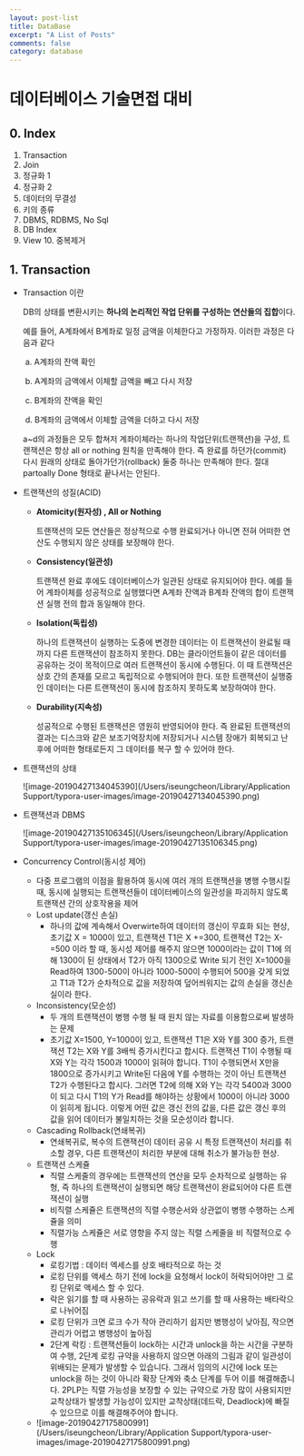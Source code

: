 ```yaml
---
layout: post-list
title: DataBase
excerpt: "A List of Posts"
comments: false
category: database
---
```

# 데이터베이스 기술면접 대비



## 0. Index

1. Transaction
2. Join
3. 정규화 1
4. 정규화 2
5. 데이터의 무결성
6. 키의 종류
7. DBMS, RDBMS, No Sql
8. DB Index
9. View
   10. 중복제거



## 1. Transaction

+ Transaction 이란

  DB의 상태를 변환시키는 **하나의 논리적인 작업 단위를 구성하는 연산들의 집합**이다.

  예를 들어, A계좌에서 B계좌로 일정 금액을 이체한다고 가정하자. 이러한 과정은 다음과 같다

  ​	a.  A계좌의 잔액 확인

  ​	b.  A계좌의 금액에서 이체할 금액을 빼고 다시 저장

  ​	c.  B계좌의 잔액을 확인

  ​	d. B계좌의 금액에서 이체할 금액을 더하고 다시 저장

  a~d의 과정들은 모두 합쳐저 계좌이체라는 하나의 작업단위(트랜잭션)을 구성, 트랜잭션은 항상 all or nothing 원칙을 만족해야 한다. 즉 완료를 하던가(commit) 다시 원래의 상태로 돌아가던가(rollback) 둘중 하나는 만족해야 한다. 절대 partoally Done 형태로 끝나서는 안된다.

+ 트랜잭션의 성질(ACID)

  + **Atomicity(원자성) , All or Nothing**

    트랜잭션의 모든 연산들은 정상적으로 수행 완료되거나 아니면 전혀 어떠한 연산도 수행되지 않은 상태를 보장해야 한다.

  + **Consistency(일관성)**

    트랜잭션 완료 후에도 데이터베이스가 일관된 상태로 유지되어야 한다. 예를 들어 계좌이체를 성공적으로 실행했다면 A계좌 잔액과 B계좌 잔액의 합이 트랜잭션 실행 전의 합과 동일해야 한다.

  + **Isolation(독립성)**

    하나의 트랜잭션이 실행하는 도중에 변경한 데이터는 이 트랜잭션이 완료될 때까지 다른 트랜잭션이 참조하지 못한다. DB는 클라이언트들이 같은 데이터를 공유하는 것이 목적이므로 여러 트랜잭션이 동시에 수행된다. 이 때 트랜잭션은 상호 간의 존재를 모르고 독립적으로 수행되어야 한다. 또한 트랜잭션이 실행중인 데이터는 다른 트랜잭션이 동시에 참조하지 못하도록 보장하여야 한다.

  + **Durability(지속성)**

    성공적으로 수행된 트랜잭션은 영원히 반영되어야 한다. 즉 완료된 트랜잭션의 결과는 디스크와 같은 보조기억장치에 저장되거나 시스템 장애가 회복되고 난 후에 어떠한 형태로든지 그 데이터를 복구 할 수 있어야 한다.

+ 트랜잭션의 상태

  ![image-20190427134045390](/Users/iseungcheon/Library/Application Support/typora-user-images/image-20190427134045390.png)

+ 트랜잭션과 DBMS

  ![image-20190427135106345](/Users/iseungcheon/Library/Application Support/typora-user-images/image-20190427135106345.png)

+ Concurrency Control(동시성 제어)

  + 다중 프로그램의 이점을 활용하여 동시에 여러 개의 트랜잭션을 병행 수행시킬 때, 동시에 실행되는 트랜잭션들이 데이터베이스의 일관성을 파괴하지 않도록 트랜잭션 간의 상호작용을 제어
  + Lost update(갱신 손실)
    + 하나의 값에 계속해서 Overwirte하여 데이터의 갱신이 무효화 되는 현상,  초기값 X = 1000이 있고, 트랜잭션 T1은 X +=300, 트랜잭션 T2는 X-=500 이라 할 때, 동시성 제어를 해주지 않으면 1000이라는 값이 T1에 의해 1300이 된 상태에서 T2가 아직 1300으로 Write 되기 전인 X=1000을 Read하여 1300-500이 아니라 1000-500이 수행되어 500을 갖게 되었고 T1과 T2가 순차적으로 값을 저장하여 덮어씌워지는 값의 손실을 갱신손실이라 한다.
  + Inconsistency(모순성)
    + 두 개의 트랜잭션이 병행 수행 될 때 원치 않는 자료를 이용함으로써 발생하는 문제
    + 초기값 X=1500, Y=1000이 있고, 트랜잭션 T1은 X와 Y를 300 증가, 트랜잭션 T2는 X와 Y를 3배씩 증가시킨다고 합시다. 트랜잭션 T1이 수행될 때 X와 Y는 각각 1500과 1000이 읽혀야 합니다. T1이 수행되면서 X만을 1800으로 증가시키고 Write된 다음에 Y를 수행하는 것이 아닌 트랜잭션 T2가 수행된다고 합시다. 그러면 T2에 의해 X와 Y는 각각 5400과 3000이 되고 다시 T1의 Y가 Read를 해야하는 상황에서 1000이 아니라 3000이 읽히게 됩니다. 이렇게 어떤 값은 갱신 전의 값을, 다른 값은 갱신 후의 값을 읽어 데이터가 불일치하는 것을 모순성이라 합니다. 
  + Cascading Rollback(연쇄복귀)
    + 연쇄복귀로, 복수의 트랜잭션이 데이터 공유 시 특정 트랜잭션이 처리를 취소할 경우, 다른 트랜잭션이 처리한 부분에 대해 취소가 불가능한 현상.
  + 트랜잭션 스케쥴
    + 직렬 스케줄의 경우에는 트랜잭션의 연산을 모두 순차적으로 실행하는 유형, 즉 하나의 트랜잭션이 실행되면 해당 트랜잭션이 완료되어야 다른 트랜잭션이 실행
    + 비직렬 스케쥴은 트랜잭션의 직렬 수행순서와 상관없이 병행 수행하는 스케쥴을 의미
    + 직렬가능 스케쥴은 서로 영향을 주지 않는 직렬 스케줄을 비 직렬적으로 수행
  + Lock
    + 로킹기법 : 데이터 엑세스를 상호 배타적으로 하는 것
    + 로킹 단위를 액세스 하기 전에 lock을 요청해서 lock이 허락되어야만 그 로킹 단위로 액세스 할 수 있다.
    + 락은 읽기를 할 때 사용하는 공유락과 읽고 쓰기를 할 때 사용하는 배타락으로 나뉘어짐
    + 로킹 단위가 크면 로크 수가 작아 관리하기 쉽지만 병행성이 낮아짐, 작으면 관리가 어렵고 병행성이 높아짐
    + 2단계 락킹 : 트랜잭션들이 lock하는 시간과 unlock을 하는 시간을 구분하여 수행,  2단계 로킹 규약을 사용하지 않으면 아래의 그림과 같이 일관성이 위배되는 문제가 발생할 수 있습니다. 그래서 임의의 시간에 lock 또는 unlock을 하는 것이 아니라 확장 단계와 축소 단계를 두어 이를 해결해줍니다. 2PLP는 직렬 가능성을 보장할 수 있는 규약으로 가장 많이 사용되지만 교착상태가 발생할 가능성이 있지만 교착상태(데드락, Deadlock)에 빠질 수 있으므로 이를 해결해주어야 합니다.
  + ![image-20190427175800991](/Users/iseungcheon/Library/Application Support/typora-user-images/image-20190427175800991.png)

  
